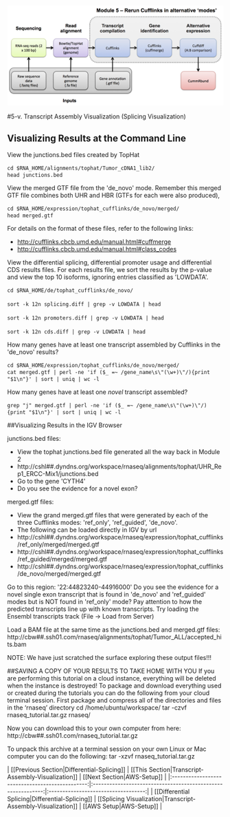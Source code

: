 ![RNA-seq Flowchart - Module 5](Images/RNA-seq_Flowchart5.png)

#5-v. Transcript Assembly Visualization (Splicing Visualization) 

## Visualizing Results at the Command Line
	
View the junctions.bed files created by TopHat

	cd $RNA_HOME/alignments/tophat/Tumor_cDNA1_lib2/
	head junctions.bed
	
View the merged GTF file from the 'de_novo' mode.  Remember this merged GTF file combines both UHR and HBR (GTFs for each were also produced),

	cd $RNA_HOME/expression/tophat_cufflinks/de_novo/merged/
	head merged.gtf
	
For details on the format of these files, refer to the following links:
* http://cufflinks.cbcb.umd.edu/manual.html#cuffmerge
* http://cufflinks.cbcb.umd.edu/manual.html#class_codes
	
View the differential splicing, differential promoter usage and differential CDS results files. For each results file, we sort the results by the p-value and view the top 10 isoforms, ignoring entries classified as 'LOWDATA'.

	cd $RNA_HOME/de/tophat_cufflinks/de_novo/
	
	sort -k 12n splicing.diff | grep -v LOWDATA | head
	
	sort -k 12n promoters.diff | grep -v LOWDATA | head
	
	sort -k 12n cds.diff | grep -v LOWDATA | head
	
How many genes have at least one transcript assembled by Cufflinks in the 'de_novo' results?

	cd $RNA_HOME/expression/tophat_cufflinks/de_novo/merged/
	cat merged.gtf | perl -ne 'if ($_ =~ /gene_name\s\"(\w+)\"/){print "$1\n"}' | sort | uniq | wc -l
	
How many genes have at least one *novel* transcript assembled?

	grep "j" merged.gtf | perl -ne 'if ($_ =~ /gene_name\s\"(\w+)\"/){print "$1\n"}' | sort | uniq | wc -l
	
	
##Visualizing Results in the IGV Browser
	
junctions.bed files:
* View the tophat junctions.bed file generated all the way back in Module 2
* http://cshl##.dyndns.org/workspace/rnaseq/alignments/tophat/UHR_Rep1_ERCC-Mix1/junctions.bed
* Go to the gene 'CYTH4'
* Do you see the evidence for a novel exon?
	
merged.gtf files:
* View the grand merged.gtf files that were generated by each of the three Cufflinks modes: 'ref_only', 'ref_guided', 'de_novo'.
* The following can be loaded directly in IGV by url
 * http://cshl##.dyndns.org/workspace/rnaseq/expression/tophat_cufflinks/ref_only/merged/merged.gtf
 * http://cshl##.dyndns.org/workspace/rnaseq/expression/tophat_cufflinks/ref_guided/merged/merged.gtf
 * http://cshl##.dyndns.org/workspace/rnaseq/expression/tophat_cufflinks/de_novo/merged/merged.gtf

 Go to this region: '22:44823240-44916000'
 Do you see the evidence for a novel single exon transcript that is found in 'de_novo' and 'ref_guided' modes but is NOT found in 'ref_only' mode?
 Pay attention to how the predicted transcripts line up with known transcripts.  Try loading the Ensembl transcripts track (File -> Load from Server)
	
Load a BAM file at the same time as the junctions.bed and merged.gtf files:
	http://cbw##.ssh01.com/rnaseq/alignments/tophat/Tumor_ALL/accepted_hits.bam
	
NOTE: We have just scratched the surface exploring these output files!!!
	
	
 ##SAVING A COPY OF YOUR RESULTS TO TAKE HOME WITH YOU
 If you are performing this tutorial on a cloud instance, everything will be deleted when the instance is destroyed!
 To package and download everything used or created during the tutorials you can do the following from your cloud terminal session.
 First package and compress all of the directories and files in the ‘rnaseq’ directory
	cd /home/ubuntu/workspace/
	tar -czvf rnaseq_tutorial.tar.gz rnaseq/
	
 Now you can download this to your own computer from here:
 http://cbw##.ssh01.com/rnaseq_tutorial.tar.gz
	
 To unpack this archive at a terminal session on your own Linux or Mac computer you can do the following:
	tar -xzvf rnaseq_tutorial.tar.gz
	
| [[Previous Section|Differential-Splicing]]      | [[This Section|Transcript-Assembly-Visualization]]           | [[Next Section|AWS-Setup]]         |
|:-----------------------------------------------:|:------------------------------------------------------------:|:-----------------------------------:|
| [[Differential Splicing|Differential-Splicing]] | [[Splicing Visualization|Transcript-Assembly-Visualization]]      | [[AWS Setup|AWS-Setup]]          |